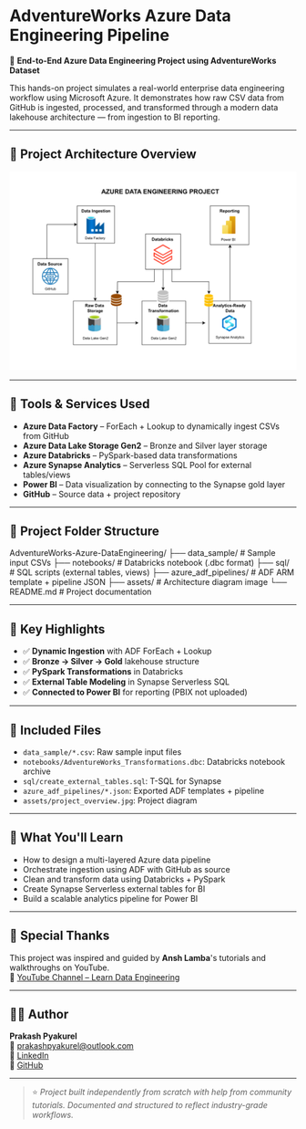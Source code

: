 # AdventureWorks Azure Data Engineering Pipeline

🚀 **End-to-End Azure Data Engineering Project using AdventureWorks Dataset**

This hands-on project simulates a real-world enterprise data engineering workflow using Microsoft Azure. It demonstrates how raw CSV data from GitHub is ingested, processed, and transformed through a modern data lakehouse architecture — from ingestion to BI reporting.

---

## 📌 Project Architecture Overview

![Project Overview](assets/project_overview.jpg)

---

## 🔧 Tools & Services Used

- **Azure Data Factory** – ForEach + Lookup to dynamically ingest CSVs from GitHub
- **Azure Data Lake Storage Gen2** – Bronze and Silver layer storage
- **Azure Databricks** – PySpark-based data transformations
- **Azure Synapse Analytics** – Serverless SQL Pool for external tables/views
- **Power BI** – Data visualization by connecting to the Synapse gold layer
- **GitHub** – Source data + project repository

---

## 📁 Project Folder Structure

AdventureWorks-Azure-DataEngineering/
├── data_sample/              # Sample input CSVs
├── notebooks/                # Databricks notebook (.dbc format)
├── sql/                      # SQL scripts (external tables, views)
├── azure_adf_pipelines/      # ADF ARM template + pipeline JSON
├── assets/                   # Architecture diagram image
└── README.md                 # Project documentation

---

## 🔑 Key Highlights

- ✅ **Dynamic Ingestion** with ADF ForEach + Lookup
- ✅ **Bronze → Silver → Gold** lakehouse structure
- ✅ **PySpark Transformations** in Databricks
- ✅ **External Table Modeling** in Synapse Serverless SQL
- ✅ **Connected to Power BI** for reporting (PBIX not uploaded)

---

## 📁 Included Files

- `data_sample/*.csv`: Raw sample input files
- `notebooks/AdventureWorks_Transformations.dbc`: Databricks notebook archive
- `sql/create_external_tables.sql`: T-SQL for Synapse
- `azure_adf_pipelines/*.json`: Exported ADF templates + pipeline
- `assets/project_overview.jpg`: Project diagram

---

## 🧠 What You'll Learn

- How to design a multi-layered Azure data pipeline
- Orchestrate ingestion using ADF with GitHub as source
- Clean and transform data using Databricks + PySpark
- Create Synapse Serverless external tables for BI
- Build a scalable analytics pipeline for Power BI

---

## 🙏 Special Thanks

This project was inspired and guided by **Ansh Lamba**'s tutorials and walkthroughs on YouTube.  
🔗 [YouTube Channel – Learn Data Engineering](https://www.youtube.com/@AnshLambaJSR)

---

## 👨‍💻 Author

**Prakash Pyakurel**  
📧 [prakashpyakurel@outlook.com](mailto:prakashpyakurel@outlook.com)  
🔗 [LinkedIn](https://www.linkedin.com/in/prakashpyakurel/)  
🔗 [GitHub](https://github.com/prakash-pyakurel)

---

> ⭐ *Project built independently from scratch with help from community tutorials. Documented and structured to reflect industry-grade workflows.*


